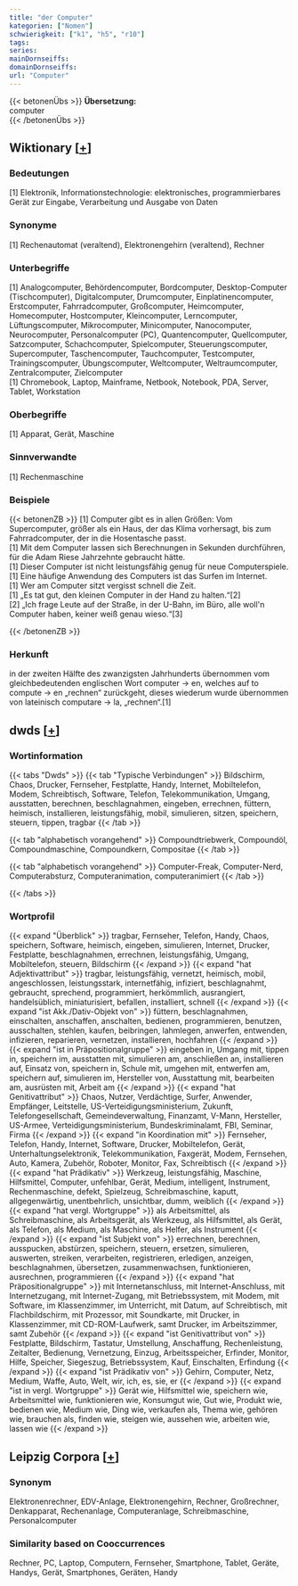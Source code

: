 ```yaml
---
title: "der Computer"
kategorien: ["Nomen"]
schwierigkeit: ["k1", "h5", "r10"]
tags:
series:
mainDornseiffs:
domainDornseiffs:
url: "Computer"
---
```


{{< betonenÜbs >}}
**Übersetzung:**  
computer  
{{< /betonenÜbs >}}

## Wiktionary [[+](https://de.wiktionary.org/wiki/Computer)]

### Bedeutungen
[1] Elektronik, Informationstechnologie: elektronisches, programmierbares Gerät zur Eingabe, Verarbeitung und Ausgabe von Daten  

### Synonyme
[1] Rechenautomat (veraltend), Elektronengehirn (veraltend), Rechner  

### Unterbegriffe
[1] Analogcomputer, Behördencomputer, Bordcomputer, Desktop-Computer (Tischcomputer), Digitalcomputer, Drumcomputer, Einplatinencomputer, Erstcomputer, Fahrradcomputer, Großcomputer, Heimcomputer, Homecomputer, Hostcomputer, Kleincomputer, Lerncomputer, Lüftungscomputer, Mikrocomputer, Minicomputer, Nanocomputer, Neurocomputer, Personalcomputer (PC), Quantencomputer, Quellcomputer, Satzcomputer, Schachcomputer, Spielcomputer, Steuerungscomputer, Supercomputer, Taschencomputer, Tauchcomputer, Testcomputer, Trainingscomputer, Übungscomputer, Weltcomputer, Weltraumcomputer, Zentralcomputer, Zielcomputer  
[1] Chromebook, Laptop, Mainframe, Netbook, Notebook, PDA, Server, Tablet, Workstation  

### Oberbegriffe
[1] Apparat, Gerät, Maschine  

### Sinnverwandte
[1] Rechenmaschine  

### Beispiele
{{< betonenZB >}}
[1] Computer gibt es in allen Größen: Vom Supercomputer, größer als ein Haus, der das Klima vorhersagt, bis zum Fahrradcomputer, der in die Hosentasche passt.  
[1] Mit dem Computer lassen sich Berechnungen in Sekunden durchführen, für die Adam Riese Jahrzehnte gebraucht hätte.  
[1] Dieser Computer ist nicht leistungsfähig genug für neue Computerspiele.  
[1] Eine häufige Anwendung des Computers ist das Surfen im Internet.  
[1] Wer am Computer sitzt vergisst schnell die Zeit.  
[1] „Es tat gut, den kleinen Computer in der Hand zu halten.“[2]  
[2] „Ich frage Leute auf der Straße, in der U-Bahn, im Büro, alle woll'n Computer haben, keiner weiß genau wieso.“[3]  

{{< /betonenZB >}}
### Herkunft
in der zweiten Hälfte des zwanzigsten Jahrhunderts übernommen vom gleichbedeutenden englischen Wort computer → en, welches auf to compute → en „rechnen“ zurückgeht, dieses wiederum wurde übernommen von lateinisch computare → la, „rechnen“.[1]  



## dwds [[+](https://www.dwds.de/wb/Computer)]

### Wortinformation
{{< tabs "Dwds" >}}
{{< tab "Typische Verbindungen" >}}
Bildschirm, Chaos, Drucker, Fernseher, Festplatte, Handy, Internet, Mobiltelefon, Modem, Schreibtisch, Software, Telefon, Telekommunikation, Umgang, ausstatten, berechnen, beschlagnahmen, eingeben, errechnen, füttern, heimisch, installieren, leistungsfähig, mobil, simulieren, sitzen, speichern, steuern, tippen, tragbar
{{< /tab >}}

{{< tab "alphabetisch vorangehend" >}}
Compoundtriebwerk, Compoundöl, Compoundmaschine, Compoundkern, Compositae
{{< /tab >}}

{{< tab "alphabetisch vorangehend" >}}
Computer-Freak, Computer-Nerd, Computerabsturz, Computeranimation, computeranimiert
{{< /tab >}}

{{< /tabs >}}

### Wortprofil
{{< expand "Überblick" >}} tragbar, Fernseher, Telefon, Handy, Chaos, speichern, Software, heimisch, eingeben, simulieren, Internet, Drucker, Festplatte, beschlagnahmen, errechnen, leistungsfähig, Umgang, Mobiltelefon, steuern, Bildschirm {{< /expand >}}
{{< expand "hat Adjektivattribut" >}} tragbar, leistungsfähig, vernetzt, heimisch, mobil, angeschlossen, leistungsstark, internetfähig, infiziert, beschlagnahmt, gebraucht, sprechend, programmiert, herkömmlich, ausrangiert, handelsüblich, miniaturisiert, befallen, installiert, schnell {{< /expand >}}
{{< expand "ist Akk./Dativ-Objekt von" >}} füttern, beschlagnahmen, einschalten, anschaffen, anschalten, bedienen, programmieren, benutzen, ausschalten, stehlen, kaufen, beibringen, lahmlegen, anwerfen, entwenden, infizieren, reparieren, vernetzen, installieren, hochfahren {{< /expand >}}
{{< expand "ist in Präpositionalgruppe" >}} eingeben in, Umgang mit, tippen in, speichern im, ausstatten mit, simulieren am, anschließen an, installieren auf, Einsatz von, speichern in, Schule mit, umgehen mit, entwerfen am, speichern auf, simulieren im, Hersteller von, Ausstattung mit, bearbeiten am, ausrüsten mit, Arbeit am {{< /expand >}}
{{< expand "hat Genitivattribut" >}} Chaos, Nutzer, Verdächtige, Surfer, Anwender, Empfänger, Leitstelle, US-Verteidigungsministerium, Zukunft, Telefongesellschaft, Gemeindeverwaltung, Finanzamt, V-Mann, Hersteller, US-Armee, Verteidigungsministerium, Bundeskriminalamt, FBI, Seminar, Firma {{< /expand >}}
{{< expand "in Koordination mit" >}} Fernseher, Telefon, Handy, Internet, Software, Drucker, Mobiltelefon, Gerät, Unterhaltungselektronik, Telekommunikation, Faxgerät, Modem, Fernsehen, Auto, Kamera, Zubehör, Roboter, Monitor, Fax, Schreibtisch {{< /expand >}}
{{< expand "hat Prädikativ" >}} Werkzeug, leistungsfähig, Maschine, Hilfsmittel, Computer, unfehlbar, Gerät, Medium, intelligent, Instrument, Rechenmaschine, defekt, Spielzeug, Schreibmaschine, kaputt, allgegenwärtig, unentbehrlich, unsichtbar, dumm, weiblich {{< /expand >}}
{{< expand "hat vergl. Wortgruppe" >}} als Arbeitsmittel, als Schreibmaschine, als Arbeitsgerät, als Werkzeug, als Hilfsmittel, als Gerät, als Telefon, als Medium, als Maschine, als Helfer, als Instrument {{< /expand >}}
{{< expand "ist Subjekt von" >}} errechnen, berechnen, ausspucken, abstürzen, speichern, steuern, ersetzen, simulieren, auswerten, streiken, verarbeiten, registrieren, erledigen, anzeigen, beschlagnahmen, übersetzen, zusammenwachsen, funktionieren, ausrechnen, programmieren {{< /expand >}}
{{< expand "hat Präpositionalgruppe" >}} mit Internetanschluss, mit Internet-Anschluss, mit Internetzugang, mit Internet-Zugang, mit Betriebssystem, mit Modem, mit Software, im Klassenzimmer, im Unterricht, mit Datum, auf Schreibtisch, mit Flachbildschirm, mit Prozessor, mit Soundkarte, mit Drucker, in Klassenzimmer, mit CD-ROM-Laufwerk, samt Drucker, im Arbeitszimmer, samt Zubehör {{< /expand >}}
{{< expand "ist Genitivattribut von" >}} Festplatte, Bildschirm, Tastatur, Umstellung, Anschaffung, Rechenleistung, Zeitalter, Bedienung, Vernetzung, Einzug, Arbeitsspeicher, Erfinder, Monitor, Hilfe, Speicher, Siegeszug, Betriebssystem, Kauf, Einschalten, Erfindung {{< /expand >}}
{{< expand "ist Prädikativ von" >}} Gehirn, Computer, Netz, Medium, Waffe, Auto, Welt, wir, ich, es, sie, er {{< /expand >}}
{{< expand "ist in vergl. Wortgruppe" >}} Gerät wie, Hilfsmittel wie, speichern wie, Arbeitsmittel wie, funktionieren wie, Konsumgut wie, Gut wie, Produkt wie, bedienen wie, Medium wie, Ding wie, verkaufen als, Thema wie, gehören wie, brauchen als, finden wie, steigen wie, aussehen wie, arbeiten wie, lassen wie {{< /expand >}}

## Leipzig Corpora [[+](https://corpora.uni-leipzig.de/en/res?word=Computer&corpusId=deu_newscrawl-public_2018)]


### Synonym
Elektronenrechner, EDV-Anlage, Elektronengehirn, Rechner, Großrechner, Denkapparat, Rechenanlage, Computeranlage, Schreibmaschine, Personalcomputer


### Similarity based on Cooccurrences
Rechner, PC, Laptop, Computern, Fernseher, Smartphone, Tablet, Geräte, Handys, Gerät, Smartphones, Geräten, Handy

